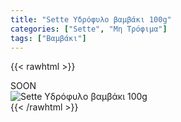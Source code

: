 ```yaml
---
title: "Sette Υδρόφυλο βαμβάκι 100g"
categories: ["Sette", "Μη Τρόφιμα"]
tags: ["Βαμβάκι"]
---
```

{{< rawhtml >}}

<div class="sload439"><div class="product">SOON<br><div class="pimg"><img alt="Sette Υδρόφυλο βαμβάκι 100g" title="Sette Υδρόφυλο βαμβάκι 100g" src="/media/images/sette-ydrofylo-bambaki-100g.jpg"></div></div></div>
{{< /rawhtml >}}


